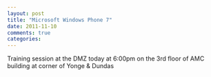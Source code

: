```yaml
---
layout: post
title: "Microsoft Windows Phone 7"
date: 2011-11-10
comments: true
categories: 
---
```


Training session at the DMZ today at 6:00pm on the 3rd floor of AMC building at corner of Yonge & Dundas
